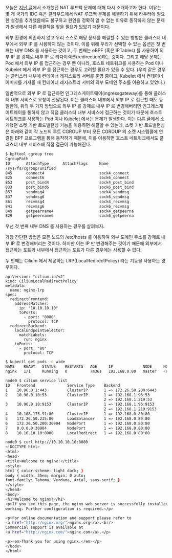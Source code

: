 오늘은 [지난 글](https://velog.io/@haruband/K8S-NAT-%EB%A3%A8%ED%94%84%EB%B0%B1-%EB%AC%B8%EC%A0%9C-%EB%B6%84%EC%84%9D)에서 소개했던 NAT 루프백 문제에 대해 다시 소개하고자 한다. 이유는 몇 개 국가의 IDC 혹은 클라우드에서 NAT 루프백 문제를 해결하기 위해 라우터에 필요한 설정을 추가했음에도 불구하고 원인을 정확히 알 수 없는 이유로 동작하지 않는 문제가 발생해서 다른 해결책을 찾을 필요가 있었기 때문이다.

외부 환경에 의존하지 않고 우리 스스로 해당 문제를 해결할 수 있는 방법은 클러스터 내부에서 외부 IP 를 사용하지 않는 것이다. 이를 위해 우리가 선택할 수 있는 옵션은 첫 번째는 내부 DNS 를 사용하는 것이고, 두 번째는 eBPF (혹은 IPTables) 를 사용하여 외부 IP 를 강제로 내부 IP 로 리다이렉션(redirection)하는 것이다. 그리고 해당 문제는 Pod 에서 외부 IP 를 접근하는 경우 뿐 아니라, 호스트 네트워크를 사용하는 Pod 이나 Kubelet 에서 외부 IP 를 접근하는 경우도 고려할 필요가 있을 수 있다. (우리 같은 경우는 클러스터 내부에 컨테이너 레지스트리 서버를 운영 중이고, Kubelet 에서 컨테이너 이미지를 가져올 때 컨테이너 레지스트리 서버의 외부 도메인 주소를 이용하고 있었다.)

일반적으로 외부 IP 로 접근하면 인그레스게이트웨이(ingressgateway)를 통해 클러스터 내부 서비스로 요청이 전달된다. 이는 클러스터 내부에서 외부 IP 로 접근할 때도 동일한데, 위의 두 가지 방법으로 외부 IP 를 강제로 내부 IP 로 변경해버리면 인그레스게이트웨이를 통하지 않고 직접 클러스터 내부 서비스에 접근하는 것이기 때문에 호스트 네트워크를 사용하는 Pod 이나 Kubelet 에서는 문제가 발생한다. 이는 [다른 글](https://velog.io/@haruband/K8SCilium-Socket-Based-LoadBalancing-%EA%B8%B0%EB%B2%95)에서 소개했던 소켓 기반 로드밸런싱 기능을 이용하면 해결할 수 있는데, 소켓 기반 로드밸런싱은 아래와 같이 각 노드의 루트 CGROUP 부터 모든 CGROUP 의 소켓 시스템콜에 연결된 BPF 프로그램을 통해 동작하기 때문에, 이를 이용하면 호스트 네트워크에서도 클러스터 내부 서비스에 직접 접근이 가능해진다.

```bash
$ bpftool cgroup tree
CgroupPath
ID       AttachType      AttachFlags     Name
/sys/fs/cgroup/unified
845      connect4                        sock4_connect
825      connect6                        sock6_connect
853      post_bind4                      sock4_post_bind
833      post_bind6                      sock6_post_bind
857      sendmsg4                        sock4_sendmsg
837      sendmsg6                        sock6_sendmsg
861      recvmsg4                        sock4_recvmsg
841      recvmsg6                        sock6_recvmsg
849      getpeername4                    sock4_getpeerna
829      getpeername6                    sock6_getpeerna
```

우선 첫 번째 내부 DNS 를 사용하는 경우를 살펴보자.

가장 간단한 방법은 모든 노드의 /etc/hosts 를 이용하여 외부 도메인 주소를 강제로 내부 IP 로 변경해버리는 것이다. 하지만 이는 IP 만 변경해주는 것이기 때문에 외부에서 접근하는 포트와 내부에서 접근하는 포트가 다른 경우에는 사용할 수 없다.

두 번째는 Cilium 에서 제공하는 LRP(LocalRedirectPolicy) 라는 기능을 사용하는 경우이다.

```
apiVersion: "cilium.io/v2"
kind: CiliumLocalRedirectPolicy
metadata:
  name: nginx-lrp
spec:
  redirectFrontend:
    addressMatcher:
      ip: "10.10.10.10"
      toPorts:
        - port: "8080"
          protocol: TCP
  redirectBackend:
    localEndpointSelector:
      matchLabels:
        run: nginx
    toPorts:
      - port: "80"
        protocol: TCP
```

```bash
$ kubectl get pods -o wide
NAME    READY   STATUS    RESTARTS   AGE     IP             NODE     NOMINATED NODE   READINESS GATES
nginx   1/1     Running   0          7m36s   192.168.0.80   master   <none>           <none>

node0 $ cilium service list
ID   Frontend              Service Type    Backend
1    10.96.0.1:443         ClusterIP       1 => 172.26.50.200:6443
2    10.96.0.10:53         ClusterIP       1 => 192.168.1.96:53
                                           2 => 192.168.1.219:53
3    10.96.0.10:9153       ClusterIP       1 => 192.168.1.96:9153
                                           2 => 192.168.1.219:9153
4    10.108.175.91:80      ClusterIP       1 => 192.168.0.80:80
5    172.26.50.235:80      LoadBalancer    1 => 192.168.0.80:80
6    172.26.50.200:30904   NodePort        1 => 192.168.0.80:80
7    0.0.0.0:30904         NodePort        1 => 192.168.0.80:80
8    10.10.10.10:8080      LocalRedirect   1 => 192.168.0.80:80
```

```bash
node0 $ curl http://10.10.10.10:8080
<!DOCTYPE html>
<html>
<head>
<title>Welcome to nginx!</title>
<style>
html { color-scheme: light dark; }
body { width: 35em; margin: 0 auto;
font-family: Tahoma, Verdana, Arial, sans-serif; }
</style>
</head>
<body>
<h1>Welcome to nginx!</h1>
<p>If you see this page, the nginx web server is successfully installed and
working. Further configuration is required.</p>

<p>For online documentation and support please refer to
<a href="http://nginx.org/">nginx.org</a>.<br/>
Commercial support is available at
<a href="http://nginx.com/">nginx.com</a>.</p>

<p><em>Thank you for using nginx.</em></p>
</body>
</html>
```
